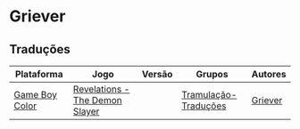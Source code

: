 # Griever

## Traduções

| Plataforma | Jogo | Versão | Grupos | Autores |
| ----------- | ----------- | ----------- | ----------- | ----------- |
| [Game Boy Color](../../traducoes/game-boy-color/) | [Revelations - The Demon Slayer](../../traducoes/game-boy-color/revelations-the-demon-slayer_griever/) |  | [Tramulação\-Traduções](../../grupos/tramulacao-traducoes/) | [Griever](../../autores/griever/) |